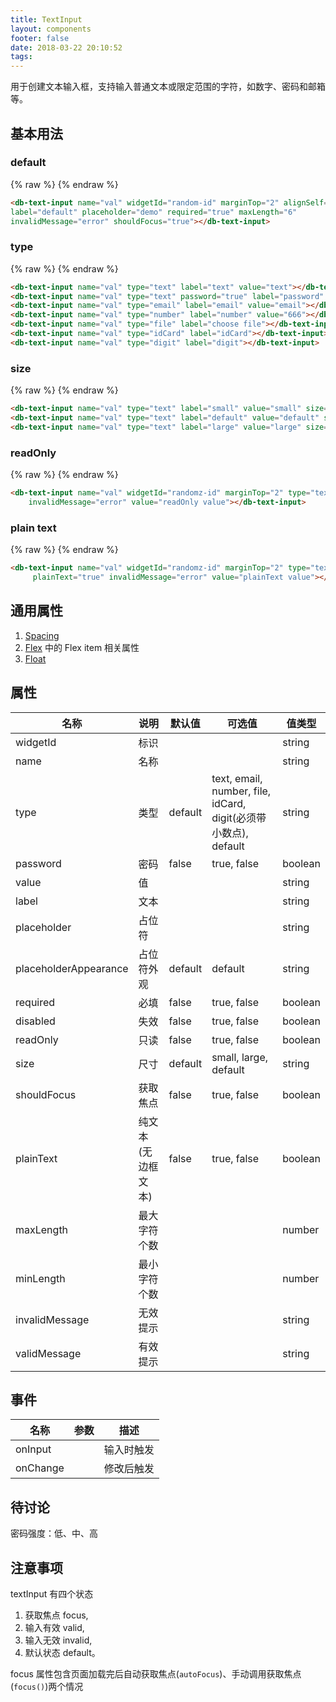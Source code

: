 ```yaml
---
title: TextInput
layout: components
footer: false
date: 2018-03-22 20:10:52
tags:
---
```


用于创建文本输入框，支持输入普通文本或限定范围的字符，如数字、密码和邮箱等。

## 基本用法


### default
{% raw %}
<db-text-input name="val" widgetId="random-id" marginTop="2" alignSelf="start" type="text" label="default" placeholder="demo" required="true" maxLength="6"   invalidMessage="error" shouldFocus="true"></db-text-input>
{% endraw %}
```html
<db-text-input name="val" widgetId="random-id" marginTop="2" alignSelf="start" type="text" 
label="default" placeholder="demo" required="true" maxLength="6" 
invalidMessage="error" shouldFocus="true"></db-text-input>
```

### type
{% raw %}
<db-text-input name="val" type="text" label="text" value="text"></db-text-input>
<db-text-input name="val" type="text" password="true" label="password" value="password"></db-text-input>
<db-text-input name="val" type="email" label="email" value="email"></db-text-input>
<db-text-input name="val" type="number" label="number" value="666"></db-text-input>
<db-text-input name="val" type="file" label="choose file"></db-text-input>
<db-text-input name="val" type="idCard" label="idCard"></db-text-input>
<db-text-input name="val" type="digit" label="digit"></db-text-input>
{% endraw %}
```html
<db-text-input name="val" type="text" label="text" value="text"></db-text-input>
<db-text-input name="val" type="text" password="true" label="password" value="password"></db-text-input>
<db-text-input name="val" type="email" label="email" value="email"></db-text-input>
<db-text-input name="val" type="number" label="number" value="666"></db-text-input>
<db-text-input name="val" type="file" label="choose file"></db-text-input>
<db-text-input name="val" type="idCard" label="idCard"></db-text-input>
<db-text-input name="val" type="digit" label="digit"></db-text-input>
```

### size
{% raw %}
<db-text-input name="val" type="text" label="small" value="small" size="small"></db-text-input>
<db-text-input name="val" type="text" label="default" value="default" size="default"></db-text-input>
<db-text-input name="val" type="text" label="large" value="large" size="large"></db-text-input>
{% endraw %}
```html
<db-text-input name="val" type="text" label="small" value="small" size="small"></db-text-input>
<db-text-input name="val" type="text" label="default" value="default" size="default"></db-text-input>
<db-text-input name="val" type="text" label="large" value="large" size="large"></db-text-input>
```

### readOnly
{% raw %}
<db-text-input name="val" widgetId="randomz-id" marginTop="2" type="text" label="readOnly" readOnly="true"
    invalidMessage="error" value="readOnly value"></db-text-input>
{% endraw %}
```html
<db-text-input name="val" widgetId="randomz-id" marginTop="2" type="text" label="readOnly" readOnly="true"
    invalidMessage="error" value="readOnly value"></db-text-input>
```

### plain text
{% raw %}
<db-text-input name="val" widgetId="randomz-id" marginTop="2" type="text" label="plainText" readOnly="true"
     plainText="true" invalidMessage="error" value="plainText value"></db-text-input>
{% endraw %}
```html
<db-text-input name="val" widgetId="randomz-id" marginTop="2" type="text" label="plainText" readOnly="true"
     plainText="true" invalidMessage="error" value="plainText value"></db-text-input>
```

## 通用属性

1. [Spacing](../Utilities/Spacing.html)
1. [Flex](../Utilities/Flex.html) 中的 Flex item 相关属性
1. [Float](../Utilities/Float.html)

## 属性

| 名称  | 说明 | 默认值 | 可选值 |值类型 |
| ----- | ------ | ----- | ----- | --------- |
| widgetId | 标识 | | | string |
| name | 名称 | | | string |
| type | 类型 | default | text, email, number, file, idCard, digit(必须带小数点), default | string |
| password | 密码 | false | true, false | boolean |
| value | 值 | | | string |
| label | 文本 | | | string |
| placeholder | 占位符 | | | string |
| placeholderAppearance | 占位符外观 | default | default | string |
| required | 必填 | false | true, false | boolean |
| disabled | 失效 | false | true, false | boolean |
| readOnly | 只读 | false | true, false | boolean |
| size | 尺寸 | default | small, large, default | string |
| shouldFocus | 获取焦点 | false | true, false | boolean |
| plainText | 纯文本(无边框文本) | false | true, false | boolean |
| maxLength | 最大字符个数 | | | number |
| minLength | 最小字符个数 | | | number |
| invalidMessage | 无效提示 | | | string |
| validMessage | 有效提示 | | | string |

## 事件

| 名称  | 参数 | 描述 |
| ----- | ------ | ----- |
| onInput | | 输入时触发 |
| onChange | | 修改后触发 |

## 待讨论

密码强度：低、中、高

## 注意事项

textInput 有四个状态
1. 获取焦点 focus,
1. 输入有效 valid,
1. 输入无效 invalid,
1. 默认状态 default。

focus 属性包含页面加载完后自动获取焦点(`autoFocus`)、手动调用获取焦点(`focus()`)两个情况